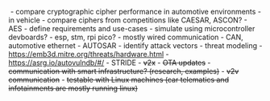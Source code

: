  - compare cryptographic cipher performance in automotive environments
	- in vehicle
		- compare ciphers from competitions like CAESAR, ASCON?
			- AES
		- define requirements and use-cases
		- simulate using microcontroller devboards?
			- esp, stm, rpi pico?
		- mostly wired communication
			- CAN, automotive ethernet
		- AUTOSAR
		- identify attack vectors
			- threat modeling
				- https://emb3d.mitre.org/threats/hardware.html
				- https://asrg.io/autovulndb/#/
				- STRIDE
	- ~~v2x~~
		- ~~OTA updates~~
		- ~~communication with smart infrastructure? (research, examples)~~
		- ~~v2v communication~~
		- ~~testable with Linux machines (car telematics and infotainments are mostly running linux)~~